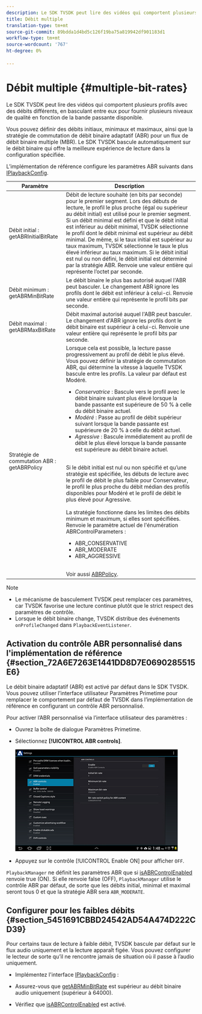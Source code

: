 ```yaml
---
description: Le SDK TVSDK peut lire des vidéos qui comportent plusieurs profils avec des débits différents, en basculant entre eux pour fournir plusieurs niveaux de qualité en fonction de la bande passante disponible.
title: Débit multiple
translation-type: tm+mt
source-git-commit: 89bdda1d4bd5c126f19ba75a819942df901183d1
workflow-type: tm+mt
source-wordcount: '767'
ht-degree: 0%

---
```



# Débit multiple {#multiple-bit-rates}

Le SDK TVSDK peut lire des vidéos qui comportent plusieurs profils avec des débits différents, en basculant entre eux pour fournir plusieurs niveaux de qualité en fonction de la bande passante disponible.

Vous pouvez définir des débits initiaux, minimaux et maximaux, ainsi que la stratégie de commutation de débit binaire adaptatif (ABR) pour un flux de débit binaire multiple (MBR). Le SDK TVSDK bascule automatiquement sur le débit binaire qui offre la meilleure expérience de lecture dans la configuration spécifiée.

L’implémentation de référence configure les paramètres ABR suivants dans [IPlaybackConfig](https://help.adobe.com/en_US/primetime/api/reference_implementation/android/javadoc/com/adobe/primetime/reference/config/IPlaybackConfig.html).

| Paramètre | Description |
|--- |--- |
| Débit initial :  getABRInitialBitRate | Débit de lecture souhaité (en bits par seconde) pour le premier segment. Lors des débuts de lecture, le profil le plus proche (égal ou supérieur au débit initial) est utilisé pour le premier segment.  Si un débit minimal est défini et que le débit initial est inférieur au débit minimal, TVSDK sélectionne le profil dont le débit minimal est supérieur au débit minimal. De même, si le taux initial est supérieur au taux maximum, TVSDK sélectionne le taux le plus élevé inférieur au taux maximum. Si le débit initial est nul ou non défini, le débit initial est déterminé par la stratégie ABR.  Renvoie une valeur entière qui représente l’octet par seconde. |
| Débit minimum :  getABRMinBitRate | Le débit binaire le plus bas autorisé auquel l&#39;ABR peut basculer. Le changement ABR ignore les profils dont le débit est inférieur à celui-ci. Renvoie une valeur entière qui représente le profil bits par seconde. |
| Débit maximal :  getABRMaxBitRate | Débit maximal autorisé auquel l&#39;ABR peut basculer. Le changement d&#39;ABR ignore les profils dont le débit binaire est supérieur à celui-ci. Renvoie une valeur entière qui représente le profil bits par seconde. |
| Stratégie de commutation ABR :  getABRPolicy | Lorsque cela est possible, la lecture passe progressivement au profil de débit le plus élevé. Vous pouvez définir la stratégie de commutation ABR, qui détermine la vitesse à laquelle TVSDK bascule entre les profils. La valeur par défaut est Modéré. <ul><li>*Conservatrice* : Bascule vers le profil avec le débit binaire suivant plus élevé lorsque la bande passante est supérieure de 50 % à celle du débit binaire actuel. </li><li>*Modéré* : Passe au profil de débit supérieur suivant lorsque la bande passante est supérieure de 20 % à celle du débit actuel.</li><li>*Agressive* : Bascule immédiatement au profil de débit le plus élevé lorsque la bande passante est supérieure au débit binaire actuel.</li></ul><br/>Si le débit initial est nul ou non spécifié et qu’une stratégie est spécifiée, les débuts de lecture avec le profil de débit le plus faible pour Conservateur, le profil le plus proche du débit médian des profils disponibles pour Modéré et le profil de débit le plus élevé pour Agressive.<br/><br/>La stratégie fonctionne dans les limites des débits minimum et maximum, si elles sont spécifiées.  Renvoie le paramètre actuel de l&#39;énumération ABRControlParameters : <ul><li>ABR_CONSERVATIVE</li><li>ABR_MODERATE </li><li>ABR_AGGRESSIVE</li></ul><br>Voir aussi  [ABRPolicy](https://help.adobe.com/en_US/primetime/api/psdk/javadoc/com/adobe/mediacore/ABRControlParameters.ABRPolicy.html). |

>[!NOTE]
>
>* Le mécanisme de basculement TVSDK peut remplacer ces paramètres, car TVSDK favorise une lecture continue plutôt que le strict respect des paramètres de contrôle.
>* Lorsque le débit binaire change, TVSDK distribue des événements `onProfileChanged` dans `PlaybackEventListener`.


## Activation du contrôle ABR personnalisé dans l&#39;implémentation de référence {#section_72A6E7263E1441DD8D7E0690285515E6}

Le débit binaire adaptatif (ABR) est activé par défaut dans le SDK TVSDK. Vous pouvez utiliser l’interface utilisateur Paramètres Primetime pour remplacer le comportement par défaut de TVSDK dans l’implémentation de référence en configurant un contrôle ABR personnalisé.

Pour activer l’ABR personnalisé via l’interface utilisateur des paramètres :

* Ouvrez la boîte de dialogue Paramètres Primetime.
* Sélectionnez **[!UICONTROL ABR controls]**.

   ![](assets/abr-configuration.jpg)

* Appuyez sur le contrôle [!UICONTROL Enable ON] pour afficher `OFF`.

`PlaybackManager` ne définit les paramètres ABR que si [isABRControlEnabled](https://help.adobe.com/en_US/primetime/api/reference_implementation/android/javadoc/com/adobe/primetime/reference/config/IPlaybackConfig.html) renvoie true (ON). Si elle renvoie false (OFF), `PlaybackManager` utilise le contrôle ABR par défaut, de sorte que les débits initial, minimal et maximal seront tous 0 et que la stratégie ABR sera `ABR_MODERATE`.

## Configurer pour les faibles débits {#section_5451691CBBD24542AD54A474D222CD39}

Pour certains taux de lecture à faible débit, TVSDK bascule par défaut sur le flux audio uniquement et la lecture apparaît figée. Vous pouvez configurer le lecteur de sorte qu’il ne rencontre jamais de situation où il passe à l’audio uniquement.

* Implémentez l&#39;interface [IPlaybackConfig](https://help.adobe.com/en_US/primetime/api/reference_implementation/android/javadoc/com/adobe/primetime/reference/config/IPlaybackConfig.html) :

* Assurez-vous que [getABRMinBitRate](https://help.adobe.com/en_US/primetime/api/reference_implementation/android/javadoc/com/adobe/primetime/reference/config/IPlaybackConfig.html#getABRMinBitRate()) est supérieur au débit binaire audio uniquement (supérieur à 64000).
* Vérifiez que [isABRControlEnabled](https://help.adobe.com/en_US/primetime/api/reference_implementation/android/javadoc/com/adobe/primetime/reference/config/IPlaybackConfig.html#isABRControlEnabled()) est activé.